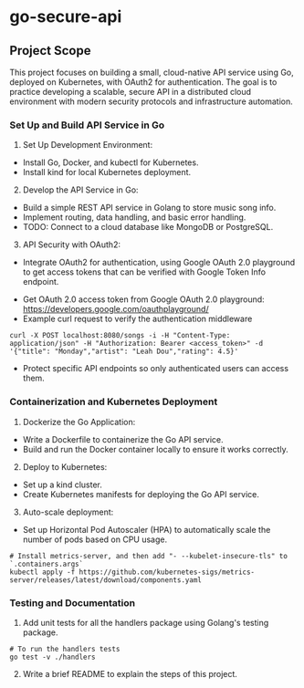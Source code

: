 # go-secure-api

## Project Scope
This project focuses on building a small, cloud-native API service using Go, deployed on Kubernetes, with OAuth2 for authentication. The goal is to practice developing a scalable, secure API in a distributed cloud environment with modern security protocols and infrastructure automation.

### Set Up and Build API Service in Go

1. Set Up Development Environment:
* Install Go, Docker, and kubectl for Kubernetes.
* Install kind for local Kubernetes deployment.

2. Develop the API Service in Go:
* Build a simple REST API service in Golang to store music song info.
* Implement routing, data handling, and basic error handling.
* TODO: Connect to a cloud database like MongoDB or PostgreSQL.

3. API Security with OAuth2:
* Integrate OAuth2 for authentication, using Google OAuth 2.0 playground to get access tokens that can be verified with Google Token Info endpoint.
 - Get OAuth 2.0 access token from Google OAuth 2.0 playground: https://developers.google.com/oauthplayground/
 - Example curl request to verify the authentication middleware
 ```
 curl -X POST localhost:8080/songs -i -H "Content-Type: application/json" -H "Authorization: Bearer <access_token>" -d '{"title": "Monday","artist": "Leah Dou","rating": 4.5}'
 ```
* Protect specific API endpoints so only authenticated users can access them.

### Containerization and Kubernetes Deployment
1. Dockerize the Go Application:
* Write a Dockerfile to containerize the Go API service.
* Build and run the Docker container locally to ensure it works correctly.

2. Deploy to Kubernetes:
* Set up a kind cluster.
* Create Kubernetes manifests for deploying the Go API service.

3. Auto-scale deployment:
* Set up Horizontal Pod Autoscaler (HPA) to automatically scale the number of pods based on CPU usage.
```
# Install metrics-server, and then add "- --kubelet-insecure-tls" to `.containers.args`
kubectl apply -f https://github.com/kubernetes-sigs/metrics-server/releases/latest/download/components.yaml
```

### Testing and Documentation
1. Add unit tests for all the handlers package using Golang's testing package.
```
# To run the handlers tests
go test -v ./handlers
```

2. Write a brief README to explain the steps of this project.